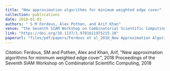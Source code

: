 ```yaml
---
title: "New approximation algorithms for minimum weighted edge cover"
collection: publications
date: 2018-01-01
authors: " S M Ferdous, Alex Pothen, and Arif Khan"
venue: "the Seventh SIAM Workshop on Combinatorial Scientific Computing (CSC)"
link: "https://doi.org/10.1137/1.9781611975215.10"
paperurl: "files/pdf/papers/Ferdous et al_2018_New Approximation Algorithms for Minimum Weighted Edge Cover.pdf"
---
```

*Citation:* Ferdous, SM and Pothen, Alex and Khan, Arif, "New approximation algorithms for minimum weighted edge cover", 2018 Proceedings of the Seventh SIAM Workshop on Combinatorial Scientific Computing, 2018
